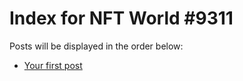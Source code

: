 # Index for NFT World #9311
Posts will be displayed in the order below:

- [Your first post](./001-first.md)

